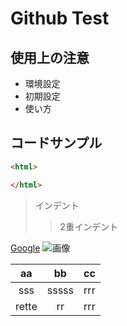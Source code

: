 # Github Test

## 使用上の注意
- 環境設定
- 初期設定
- 使い方

## コードサンプル

~~~html
<html>

</html>
~~~

> インデント
>> 2重インデント

[Google](https://www.google.jp)
![画像](https://www.google.jp/img.jpg)


|aa|bb|cc|
|:--:|:--:|:--:|
|sss|sssss|rrr|
|rette|rr|rrr|
